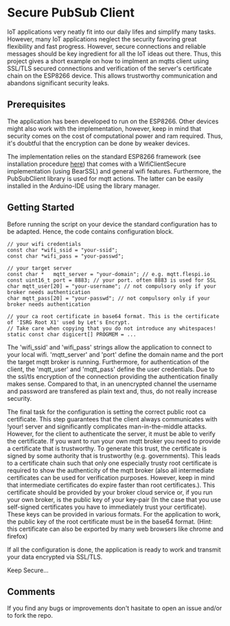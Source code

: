 Secure PubSub Client
=================

IoT applications very neatly fit into our daily lifes and simplify many tasks. However, many IoT applications neglect the security favoring great flexibility and fast progress. However, secure connections and reliable messages should be key ingredient for all the IoT ideas out there. Thus, this project gives a short example on how to implment an mqtts client using SSL/TLS secured connections and verification of the server's certificate chain on the ESP8266 device. This allows trustworthy communication and abandons significant security leaks.

## Prerequisites

The application has been developed to run on the ESP8266. Other devices might also work with the implementation, however, keep in mind that security comes on the cost of computational power and ram required. Thus, it's doubtful that the encryption can be done by weaker devices.

The implementation relies on the standard ESP8266 framework (see installation procedure [here](https://dzone.com/articles/programming-the-esp8266-with-the-arduino-ide-in-3)) that comes with a WifiClientSecure implementation (using BearSSL) and general wifi features. Furthermore, the PubSubClient library is used for mqtt actions. The latter can be easily installed in the Arduino-IDE using the library manager.

## Getting Started

Before running the script on your device the standard configuration has to be adapted. Hence, the code contains configuration block.

```
// your wifi credentials
const char *wifi_ssid = "your-ssid";
const char *wifi_pass = "your-passwd";

// your target server
const char *   mqtt_server = "your-domain"; // e.g. mqtt.flespi.io
const uint16_t port = 8883; // your port. often 8883 is used for SSL
char mqtt_user[20] = "your-username"; // not compulsory only if your broker needs authentication
char mqtt_pass[20] = "your-passwd"; // not compulsory only if your broker needs authentication

// your ca root certificate in base64 format. This is the certificate of 'ISRG Root X1' used by Let's Encrypt.
// Take care when copying that you do not introduce any whitespaces!
static const char digicert[] PROGMEM = ...
```

The 'wifi_ssid' and 'wifi_pass' strings allow the application to connect to your local wifi. 'mqtt_server' and 'port' define the domain name and the port the target mqtt broker is running. Furthermore, for authentication of the client, the 'mqtt_user' and 'mqtt_pass' define the user credentials. Due to the ssl/tls encryption of the connection providing the authentication finally makes sense. Compared to that, in an unencrypted channel the username and password are transfered as plain text and, thus, do not really increase security.

The final task for the configuration is setting the correct public root ca certificate. This step guarantees that the client always communicates with !your! server and significantly complicates man-in-the-middle attacks. However, for the client to authenticate the server, it must be able to verify the certificate. If you want to run your own mqtt broker you need to provide a certificate that is trustworthy. To generate this trust, the certificate is signed by some authority that is trustworthy (e.g. governments). This leads to a certificate chain such that only one especially trusty root certificate is required to show the authenticity of the mqtt broker (also all intermediate certificates can be used for verification purposes. However, keep in mind that intermediate certificates do expire faster than root certificates.). This certificate should be provided by your broker cloud service or, if you run your own broker, is the public key of your key-pair (In the case that you use self-signed certificates you have to immediately trust your certificate). These keys can be provided in various formats. For the application to work, the public key of the root certificate must be in the base64 format. (Hint: this certificate can also be exported by many web browsers like chrome and firefox)

If all the configuration is done, the application is ready to work and transmit your data encrypted via SSL/TLS.

Keep Secure...

## Comments

If you find any bugs or improvements don't hasitate to open an issue and/or to fork the repo.